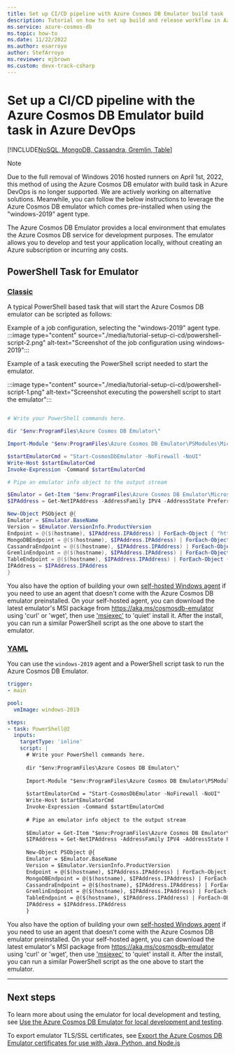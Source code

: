 ```yaml
---
title: Set up CI/CD pipeline with Azure Cosmos DB Emulator build task
description: Tutorial on how to set up build and release workflow in Azure DevOps using the Azure Cosmos DB emulator build task
ms.service: azure-cosmos-db
ms.topic: how-to
ms.date: 11/22/2022
ms.author: esarroyo
author: StefArroyo
ms.reviewer: mjbrown
ms.custom: devx-track-csharp
---
```

# Set up a CI/CD pipeline with the Azure Cosmos DB Emulator build task in Azure DevOps
[!INCLUDE[NoSQL, MongoDB, Cassandra, Gremlin, Table](includes/appliesto-nosql-mongodb-cassandra-gremlin-table.md)]

> [!NOTE]
> Due to the full removal of Windows 2016 hosted runners on April 1st, 2022, this method of using the Azure Cosmos DB emulator with build task in Azure DevOps is no longer supported. We are actively working on alternative solutions. Meanwhile, you can follow the below instructions to leverage the Azure Cosmos DB emulator which comes pre-installed when using the "windows-2019" agent type.

The Azure Cosmos DB Emulator provides a local environment that emulates the Azure Cosmos DB service for development purposes. The emulator allows you to develop and test your application locally, without creating an Azure subscription or incurring any costs.

## PowerShell Task for Emulator

### [Classic](#tab/classic)

A typical PowerShell based task that will start the Azure Cosmos DB emulator can be scripted as follows:

Example of a job configuration, selecting the "windows-2019" agent type.
:::image type="content" source="./media/tutorial-setup-ci-cd/powershell-script-2.png" alt-text="Screenshot of the job configuration using windows-2019":::

Example of a task executing the PowerShell script needed to start the emulator.

:::image type="content" source="./media/tutorial-setup-ci-cd/powershell-script-1.png" alt-text="Screenshot executing the powershell script to start the emulator":::


```Powershell

# Write your PowerShell commands here.

dir "$env:ProgramFiles\Azure Cosmos DB Emulator\"

Import-Module "$env:ProgramFiles\Azure Cosmos DB Emulator\PSModules\Microsoft.Azure.CosmosDB.Emulator"

$startEmulatorCmd = "Start-CosmosDbEmulator -NoFirewall -NoUI"
Write-Host $startEmulatorCmd
Invoke-Expression -Command $startEmulatorCmd

# Pipe an emulator info object to the output stream

$Emulator = Get-Item "$env:ProgramFiles\Azure Cosmos DB Emulator\Microsoft.Azure.Cosmos.Emulator.exe"
$IPAddress = Get-NetIPAddress -AddressFamily IPV4 -AddressState Preferred -PrefixOrigin Manual | Select-Object IPAddress

New-Object PSObject @{
Emulator = $Emulator.BaseName
Version = $Emulator.VersionInfo.ProductVersion
Endpoint = @($(hostname), $IPAddress.IPAddress) | ForEach-Object { "https://${_}:8081/" }
MongoDBEndpoint = @($(hostname), $IPAddress.IPAddress) | ForEach-Object { "mongodb://${_}:10255/" }
CassandraEndpoint = @($(hostname), $IPAddress.IPAddress) | ForEach-Object { "tcp://${_}:10350/" }
GremlinEndpoint = @($(hostname), $IPAddress.IPAddress) | ForEach-Object { "http://${_}:8901/" }
TableEndpoint = @($(hostname), $IPAddress.IPAddress) | ForEach-Object { "https://${_}:8902/" }
IPAddress = $IPAddress.IPAddress
}
```

You also have the option of building your own [self-hosted Windows agent](/azure/devops/pipelines/agents/v2-windows) if you need to use an agent that doesn't come with the Azure Cosmos DB emulator preinstalled. On your self-hosted agent, you can download the latest emulator's MSI package from https://aka.ms/cosmosdb-emulator using 'curl' or 'wget', then use ['msiexec'](/windows-server/administration/windows-commands/msiexec) to 'quiet' install it. After the install, you can run a similar PowerShell script as the one above to start the emulator.

### [YAML](#tab/yaml)


You can use the `windows-2019` agent and a PowerShell script task to run the Azure Cosmos DB Emulator. 

```yaml
trigger:
- main

pool:
  vmImage: windows-2019

steps:
- task: PowerShell@2
  inputs:
    targetType: 'inline'
    script: |
      # Write your PowerShell commands here.
      
      dir "$env:ProgramFiles\Azure Cosmos DB Emulator\"
      
      Import-Module "$env:ProgramFiles\Azure Cosmos DB Emulator\PSModules\Microsoft.Azure.CosmosDB.Emulator"
      
      $startEmulatorCmd = "Start-CosmosDbEmulator -NoFirewall -NoUI"
      Write-Host $startEmulatorCmd
      Invoke-Expression -Command $startEmulatorCmd
      
      # Pipe an emulator info object to the output stream
      
      $Emulator = Get-Item "$env:ProgramFiles\Azure Cosmos DB Emulator\Microsoft.Azure.Cosmos.Emulator.exe"
      $IPAddress = Get-NetIPAddress -AddressFamily IPV4 -AddressState Preferred -PrefixOrigin Manual | Select-Object IPAddress
      
      New-Object PSObject @{
      Emulator = $Emulator.BaseName
      Version = $Emulator.VersionInfo.ProductVersion
      Endpoint = @($(hostname), $IPAddress.IPAddress) | ForEach-Object { "https://${_}:8081/" }
      MongoDBEndpoint = @($(hostname), $IPAddress.IPAddress) | ForEach-Object { "mongodb://${_}:10255/" }
      CassandraEndpoint = @($(hostname), $IPAddress.IPAddress) | ForEach-Object { "tcp://${_}:10350/" }
      GremlinEndpoint = @($(hostname), $IPAddress.IPAddress) | ForEach-Object { "http://${_}:8901/" }
      TableEndpoint = @($(hostname), $IPAddress.IPAddress) | ForEach-Object { "https://${_}:8902/" }
      IPAddress = $IPAddress.IPAddress
      }
```


You also have the option of building your own [self-hosted Windows agent](/azure/devops/pipelines/agents/v2-windows) if you need to use an agent that doesn't come with the Azure Cosmos DB emulator preinstalled. On your self-hosted agent, you can download the latest emulator's MSI package from https://aka.ms/cosmosdb-emulator using 'curl' or 'wget', then use ['msiexec'](/windows-server/administration/windows-commands/msiexec) to 'quiet' install it. After the install, you can run a similar PowerShell script as the one above to start the emulator.

---

## Next steps

To learn more about using the emulator for local development and testing, see [Use the Azure Cosmos DB Emulator for local development and testing](emulator.md).

To export emulator TLS/SSL certificates, see [Export the Azure Cosmos DB Emulator certificates for use with Java, Python, and Node.js](emulator.md)
